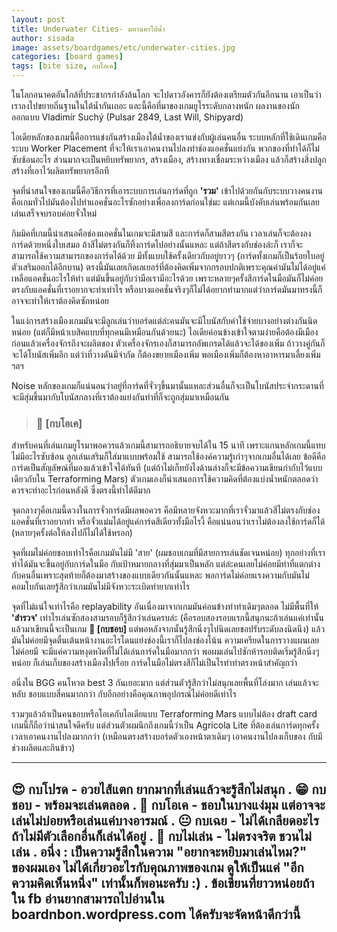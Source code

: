 ```yaml
---
layout: post
title: Underwater Cities- มหานครใต้น้ำ
author: sisada
image: assets/boardgames/etc/underwater-cities.jpg
categories: [board games]
tags: [bite size, กบโอเค]
---
```

ในโลกอนาคตอันใกล้ที่ประชากรกำลังล้นโลก จะไปดาวอังคารก็ยังต้องเตรียมตัวกันอีกนาน เอาเป็นว่าเราลงไปขยายถิ่นฐานในใต้น้ำกันเถอะ และนี้คือที่มาของเกมยูโรระดับกลางหนัก ผลงานของนักออกแบบ Vladimír Suchý (Pulsar 2849, Last Will, Shipyard)

ไอเดียหลักของเกมนี้คือการแข่งกันสร้างเมืองใต้น้ำของเราแข่งกับผู้เล่นคนอื่น ระบบหลักที่ใช้เดินเกมคือระบบ Worker Placement ที่จะให้เราเอาคนงานไปลงทำช่องแอคชั่นแย่งกัน พวกของที่ทำได้ก็ไม่ซับซ้อนอะไร ส่วนมากจะเป็นหยิบทรัพยากร, สร้างเมือง, สร้างทางเชื่อมระหว่างเมือง แล้วก็สร้างสิ่งปลูกสร้างที่เอาไว้ผลิตทรัพยากรอีกที

จุดที่น่าสนใจของเกมนี้คือวิธีการที่เอาระบบการเล่นการ์ดที่ถูก **'รวม'** เข้าไปด้วยกันกับระบบวางคนงาน คือเกมทั่วไปมันต้องไปทำแอคชั่นอะไรซักอย่างเพื่อลงการ์ดก่อนใช่มะ แต่เกมนี้บังคับเล่นพร้อมกันเลย เล่นเสร็จจบรอบค่อยจั่วใหม่



กิมมิคที่เกมนี้นำเสนอคือช่องแอคชั่นในเกมจะมีสามสี และการ์ดก็สามสีตรงกัน เวลาเล่นก็จะต้องลงการ์ดด้วยหนึ่งใบเสมอ ถ้าสีไม่ตรงกันก็ทิ้งการ์ดไปอย่างนั้นแหละ แต่ถ้าสีตรงกับช่องล่ะก็ เราก็จะสามารถใช้ความสามารถของการ์ดได้ด้วย มีทั้งแบบใช้ครั้งเดียวกับอยู่ยาวๆ (การ์ดทั้งเกมก็เป็นร้อยใบอยู่ ตัวเสริมออกได้อีกบาน) ตรงนี้มันเลยเกิดเลเยอร์ที่ต้องคิดเพิ่มจากกรอบปกติเพราะคุณค่ามันไม่ได้อยู่แค่เหลือแอคชั่นอะไรให้ทำ แต่มันขึ้นอยู่กับว่ามือเรามีอะไรด้วย เพราะหลายๆครั้งสีการ์ดในมือมันก็ไม่ค่อยตรงกับแอคชั่นที่เราอยากจะทำเท่าไร หรือบางแอคชั่นจริงๆก็ไม่ได้อยากทำมากแต่ว่าการ์ดมันมาทรงนี้ก็อาจจะทำให้เราต้องคิดซักหน่อย

ในแง่การสร้างเมืองเกมมันจะมีลูกเล่นว่าบอร์ดแต่ล่ะคนมันจะมีโบนัสกับค่าใช้จ่ายบางอย่างต่างกันนิดหน่อย (แต่ก็มีหน้าเบสิคแบบที่ทุกคนมีเหมือนกันด้วยนะ) ไอเดียค่อนข้างเข้าใจตามง่ายคือต้องมีเมืองก่อนแล้วเครื่องจักรถึงจะผลิตของ ตัวเครื่องจักรเองก็สามารถอัพเกรดได้แล้วจะได้ของเพิ่ม ถ้าวางคู่กันก็จะได้โบนัสเพิ่มอีก แต่ว่าที่วางดันมีจำกัด ก็ต้องขยายเมืองเพิ่ม พอเมืองเพิ่มก็ต้องหาอาหารมาเลี้ยงเพิ่ม ฯลฯ

Noise หลักของเกมก็แน่นอนว่าอยู่ที่การ์ดที่จั่วๆขึ้นมานั้นแหละส่วนอื่นก็จะเป็นโบนัสประจำกระดานที่จะมีสุ่มขึ้นมากับโบนัสกลางที่เราต้องแย่งกันทำที่ก็จะถูกสุ่มมาเหมือนกัน

> 
> ### 🐸 [กบโอเค]
> 
> 
> 


สำหรับคนที่เล่นเกมยูโรมาพอควรแล้วเกมนี้สามารถอธิบายจบได้ใน 15 นาที เพราะแกนหลักเกมนี้แทบไม่มีอะไรซับซ้อน ลูกเล่นเสริมก็ใส่มาแบบพร้อมใช้ สามารถใช้องค์ความรู้เก่าๆจากเกมอื่นได้เลย ข้อดีคือการ์ดเป็นสัญลัษณ์ที่มองแล้วเข้าใจได้ทันที (แต่ถ้าไม่เก็ทยังไงด้านล่างก็จะมีข้อความเขียนกำกับไว้แบบเดียวกับใน Terraforming Mars) ตัวเกมเองก็นำเสนอการใช้ความคิดที่ต้องแบ่งน้ำหนักตลอดว่าควรจะทำอะไรก่อนหลังดี ซึ่งตรงนี้ทำได้ดีมาก

จุดกลางๆคือเกมนี้ดวงในการจั่วการ์ดมีผลพอควร คือมีหลายจังหวะมากที่เราจั่วมาแล้วสีไม่ตรงกับช่องแอคชั่นที่เราอยากทำ หรือจั่วแม่มได้อยู่แค่การ์ดสีเดียวทั้งมือไรงี้ คือแน่นอนว่าเราไม่ต้องลงใช้การ์ดก็ได้ (หลายๆครั้งต่อให้ลงไปก็ไม่ได้ใช้หรอก)


จุดที่ผมไม่ค่อยชอบเท่าไรคือเกมมันไม่มี 'สาย' (ผมชอบเกมที่มีสายการเล่นชัดเจนหน่อย) ทุกอย่างที่เราทำได้มันจะขึ้นอยู่กับการ์ดในมือ กับเป้าหมายกลางที่สุ่มมาเป็นหลัก แต่ล่ะคนเลยไม่ค่อยมีท่าที่แตกต่างกับคนอื่นเพราะสุดท้ายก็ต้องมาสร้างของแบบเดียวกันนั้นแหละ พอการ์ดไม่ค่อยแรงความกับมันไม่คอมโบกันเลยรู้สึกว่าเกมมันไม่มีจังหวะระเบิดท่ายากเท่าไร

จุดที่ไม่แน่ใจเท่าไรคือ replayability อันเนื่องมาจากเกมมันค่อนข้างทำท่าเดิมๆตลอด ไม่มีพื้นที่ให้ **'สำรวจ'** เท่าไรเล่นซักสองสามรอบก็รู้สึกว่าเล่นครบล่ะ (คือรอบสองรอบแรกนี้สนุกนะถ้าเล่นแค่เท่านั้นแล้วมาเขียนนี้จะเป็นเกม **🐸 [กบชอบ]** แต่พอหลังจากนั้นรู้สึกนิ่งๆไปนิดเลยขอปรับระดับลงนิดนึง) แล้วมันไม่ค่อยมีจุดตื่นเต้นหน้างานอะไรโดนแย่งช่องนี้เราก็ไปลงช่องโน้น ความเครียดในการวางแผนเลยไม่ค่อยมี จะมีแค่ความหงุดหงิดที่ไม่ได้เล่นการ์ดในมือมากกว่า พอผมเล่นไปซักห้ารอบติดเริ่มรู้สึกนิ่งๆหน่อย ก็เล่นเก็บของสร้างเมืองไปเรื่อย การ์ดในมือไม่ตรงสีก็ไม่เป็นไรทำท่าตรงหน้าสำคัญกว่า

อนึ่งใน BGG คนโหวต best 3 กันเยอะมาก แต่ส่วนตัวรู้สึกว่าไม่สนุกเลยพื้นที่โล่งมาก เล่นแล้วจะหลับ ชอบแบบสี่คนมากกว่า กับอีกอย่างคือคุณภาพอุปกรณ์ไม่ค่อยดีเท่าไร

รวมๆแล้วถ้าเป็นคนชอบหรือโอเคกับไอเดียแบบ Terraforming Mars แบบไม่ต้อง draft card เกมนี้ก็ถือว่าน่าสนใจดีครับ แต่ส่วนตัวผมนึกถึงเกมนี้ว่าเป็น Agricola Lite ที่ต้องเล่นการ์ดทุกครั้งเวลาเอาคนงานไปลงมากกว่า (เหมือนตรงสร้างบอร์ดตัวเองหน้าตาเดิมๆ เอาคนงานไปลงเก็บของ กับมีช่วงผลิตและกินข้าว)

-----------------------------------------

😍 กบโปรด - อวยไส้แตก ยากมากที่เล่นแล้วจะรู้สึกไม่สนุก
.
😁 กบชอบ - พร้อมจะเล่นตลอด
.
🙂 กบโอเค - ชอบในบางแง่มุม แต่อาจจะเล่นไม่บ่อยหรือเล่นแค่บางอารมณ์
.
😐 กบเฉย - ไม่ได้เกลียดอะไร ถ้าไม่มีตัวเลือกอื่นก็เล่นได้อยู่
.
🖕 กบไม่เล่น - ไม่ตรงจริต ชวนไม่เล่น
.
อนึ่ง : เป็นความรู้สึกในความ "อยากจะหยิบมาเล่นไหม?" ของผมเอง ไม่ได้เกี่ยวอะไรกับคุณภาพของเกม ดูให้เป็นแค่ "อีกความคิดเห็นหนึ่ง" เท่านั้นก็พอนะครับ :)
.
ข้อเขียนที่ยาวหน่อยถ้าใน fb อ่านยากสามารถไปอ่านใน boardnbon.wordpress.com ได้ครับจะจัดหน้าดีกว่านี้
-------------------------------------------